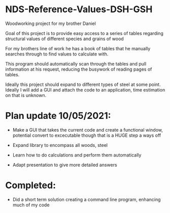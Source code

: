 # NDS-Reference-Values-DSH-GSH
Woodworking project for my brother Daniel

Goal of this project is to provide easy access to a series of tables regarding structural values of different species and grains of wood

For my brothers line of work he has a book of tables that he manually searches through to find values to calculate with.

This program should automatically scan through the tables and pull information at his request, reducing the busywork of reading pages of tables.

Ideally this project should expand to different types of steel at some point.
Ideally I will add a GUI and attach the code to an application, time estimation on that is unknown.


# Plan update 10/05/2021:

* Make a GUI that takes the current code and create a functional window, potential convert to excecutable though that is a HUGE step a ways off

* Expand library to encompass all woods, steel

* Learn how to do calculations and perform them automatically

* Adapt presentation to give more detailed answers

# Completed:

* Did a short term solution creating a command line program, enhancing much of my code
